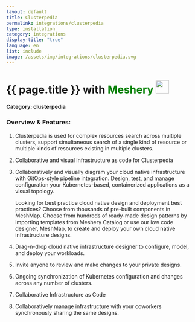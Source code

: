 ```yaml
---
layout: default
title: Clusterpedia
permalink: integrations/clusterpedia
type: installation
category: integrations
display-title: "true"
language: en
list: include
image: /assets/img/integrations/clusterpedia.svg
---
```


<h1>{{ page.title }} with <span style="font-weight: bold; color: green;">Meshery</span> <img src="{{ page.image }}" style="width: 35px; height: 35px;" /></h1>


#### Category: clusterpedia

### Overview & Features:
1. Clusterpedia is used for complex resources search across multiple clusters, support simultaneous search of a single kind of resource  or multiple kinds of resources existing in multiple clusters.

2. Collaborative and visual infrastructure as code for Clusterpedia

4. 
    Collaboratively and visually diagram your cloud native infrastructure with GitOps-style pipeline integration. Design, test, and manage configuration your Kubernetes-based, containerized applications as a visual topology.



    Looking for best practice cloud native design and deployment best practices? Choose from thousands of pre-built components in MeshMap. Choose from hundreds of ready-made design patterns by importing templates from Meshery Catalog or use our low code designer, MeshMap, to create and deploy your own cloud native infrastructure designs.



5. Drag-n-drop cloud native infrastructure designer to configure, model, and deploy your workloads.

6. Invite anyone to review and make changes to your private designs.

7. Ongoing synchronization of Kubernetes configuration and changes across any number of clusters.

8. Collaborative Infrastructure as Code

9. Collaboratively manage infrastructure with your coworkers synchronously sharing the same designs.

